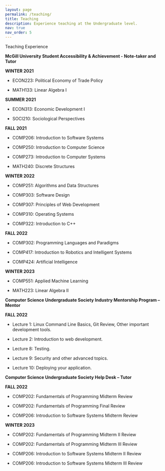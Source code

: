 ```yaml
---
layout: page
permalink: /teaching/
title: Teaching
description: Experience teaching at the Undergraduate level.
nav: true
nav_order: 5
---
```


Teaching Experience

<b> McGill University Student Accessibility & Achievement - Note-taker and Tutor</b>

<b>WINTER 2021</b>

- ECON223: Political Economy of Trade Policy

- MATH133: Linear Algebra I

<b>SUMMER 2021</b>

- ECON313: Economic Development I

- SOCI210: Sociological Perspectives

<b>FALL 2021</b>

- COMP206: Introduction to Software Systems

- COMP250: Introduction to Computer Science

- COMP273: Introduction to Computer Systems

- MATH240: Discrete Structures

<b>WINTER 2022</b>

- COMP251: Algorithms and Data Structures

- COMP303: Software Design

- COMP307: Principles of Web Development

- COMP310: Operating Systems

- COMP322: Introduction to C++

<b>FALL 2022</b>

- COMP302: Programming Languages and Paradigms

- COMP417: Introduction to Robotics and Intelligent Systems

- COMP424: Artificial Intelligence

<b>WINTER 2023</b>

- COMP551: Applied Machine Learning

- MATH223: Linear Algebra II

<b>Computer Science Undergraduate Society Industry Mentorship Program – Mentor</b>

<b>FALL 2022</b>

- Lecture 1: Linux Command Line Basics, Git Review, Other important development tools.

- Lecture 2: Introduction to web development.

- Lecture 8: Testing.

- Lecture 9: Security and other advanced topics.

- Lecture 10: Deploying your application.


<b>Computer Science Undergraduate Society Help Desk – Tutor</b>

<b>FALL 2022</b>

- COMP202: Fundamentals of Programming Midterm Review

- COMP202: Fundamentals of Programming Final Review

- COMP206: Introduction to Software Systems Midterm Review

<b>WINTER 2023</b>

- COMP202: Fundamentals of Programming Midterm II Review

- COMP202: Fundamentals of Programming Midterm III Review

- COMP206: Introduction to Software Systems Midterm II Review

- COMP206: Introduction to Software Systems Midterm III Review